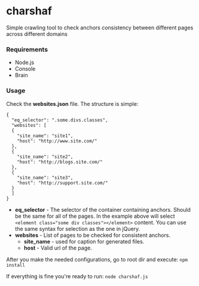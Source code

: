 charshaf
=

Simple crawling tool to check anchors consistency between different pages across different domains

### Requirements
* Node.js
* Console
* Brain

### Usage

Check the **websites.json** file. The structure is simple:
```
{
  "eq_selector": ".some.divs.classes",
  "websites": [
  {
    "site_name": "site1",
    "host": "http://www.site.com/"
  },
  {
    "site_name": "site2",
    "host": "http://blogs.site.com/"
  },
  {
    "site_name": "site3",
    "host": "http://support.site.com/"
  }
  ]
}
```
* **eq_selector** - The selector of the container containing anchors. Should be the same for all of the pages. In the example above will select `<element class="some div classes"></element>` content. You can use the same syntax for selection as the one in jQuery.
* **websites** - List of pages to be checked for consistent anchors.
  * **site_name** - used for caption for generated files.
  * **host** - Valid url of the page.

After you make the needed configurations, go to root dir and execute:
`npm install`

If everything is fine you're ready to run: `node charshaf.js`
